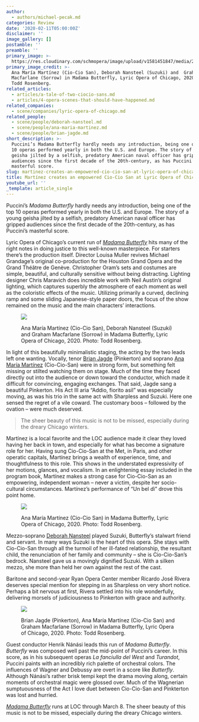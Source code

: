 ```yaml
---
author:
  - authors/michael-pecak.md
categories: Review
date: '2020-02-11T05:00:00Z'
disclaimer: ''
image_gallery: []
postamble: ''
preamble: ''
primary_image: >-
  https://res.cloudinary.com/schmopera/image/upload/v1581451847/media/2020/02/sq-resized-DeborahNansteel_AnaMar%C3%ADaMart%C3%ADnez_GrahamMacfarlane_MADAMABUTTERFLY_LyricOperaofChicago_LYR200203_1536_tcmsab.jpg
primary_image_credit: >-
  Ana María Martínez (Cio-Cio San), Deborah Nansteel (Suzuki) and  Graham
  Macfarlane (Sorrow) in Madama Butterfly, Lyric Opera of Chicago, 2020. Photo:
  Todd Rosenberg.
related_articles:
  - articles/a-tale-of-two-ciocio-sans.md
  - articles/4-opera-scenes-that-should-have-happened.md
related_companies:
  - scene/companies/lyric-opera-of-chicago.md
related_people:
  - scene/people/deborah-nansteel.md
  - scene/people/ana-maria-martinez.md
  - scene/people/brian-jagde.md
short_description: >-
  Puccini’s Madama Butterfly hardly needs any introduction, being one of the top
  10 operas performed yearly in both the U.S. and Europe. The story of a young
  geisha jilted by a selfish, predatory American naval officer has gripped
  audiences since the first decade of the 20th-century, as has Puccini’s
  masterful score. 
slug: martinez-creates-an-empowered-cio-cio-san-at-lyric-opera-of-chicago
title: Martínez creates an empowered Cio-Cio San at Lyric Opera of Chicago
youtube_url: ''
_template: article_single
---
```


Puccini’s _Madama Butterfly_ hardly needs any introduction, being one of the top 10 operas performed yearly in both the U.S. and Europe. The story of a young geisha jilted by a selfish, predatory American naval officer has gripped audiences since the first decade of the 20th-century, as has Puccini’s masterful score.

Lyric Opera of Chicago’s current run of [_Madama Butterfly_](https://www.lyricopera.org/productions/2019-20/madama-butterfly/) hits many of the right notes in doing justice to this well-known masterpiece. For starters there’s the production itself. Director Louisa Muller revives Michael Grandage’s original co-production for the Houston Grand Opera and the Grand Théâtre de Genève. Christopher Oram’s sets and costumes are simple, beautiful, and culturally sensitive without being distracting. Lighting designer Chris Maravich does incredible work with Neil Austin’s original lighting, which captures superbly the atmosphere of each moment as well as the coloristic effects of the music. Utilizing primarily a curved, declining ramp and some sliding Japanese-style paper doors, the focus of the show remained on the music and the main characters’ interactions.

<figure data-type="image">

![](https://res.cloudinary.com/schmopera/image/upload/v1581451869/media/2020/02/AnaMar%C3%ADaMart%C3%ADnez_Graham_Nansteel_MADAMABUTTERFLY_LyricOperaofChicago_LYR200203_1659_lcjcp1.jpg)

<figcaption>Ana María Martínez (Cio-Cio San), Deborah Nansteel (Suzuki) and  Graham Macfarlane (Sorrow) in Madama Butterfly, Lyric Opera of Chicago, 2020. Photo: Todd Rosenberg.</figcaption>

</figure>

In light of this beautifully minimalistic staging, the acting by the two leads left one wanting. Vocally, tenor [Brian Jagde](/scene/people/brian-jagde/) (Pinkerton) and soprano [Ana María Martínez](/scene/people/ana-maria-martinez/) (Cio-Cio-San) were in strong form, but something felt missing or stilted watching them on stage. Much of the time they faced directly out into the audience or down toward the conductor, which made it difficult for convincing, engaging exchanges. That said, Jagde sang a beautiful Pinkerton. His Act III aria “Addio, fiorito asil” was especially moving, as was his trio in the same act with Sharpless and Suzuki. Here one sensed the regret of a vile coward. The customary boos – followed by the ovation – were much deserved.

> The sheer beauty of this music is not to be missed, especially during the dreary Chicago winters.

Martínez is a local favorite and the LOC audience made it clear they loved having her back in town, and especially for what has become a signature role for her. Having sung Cio-Cio-San at the Met, in Paris, and other operatic capitals, Martínez brings a wealth of experience, time, and thoughtfulness to this role. This shows in the understated expressivity of her motions, glances, and vocalism. In an enlightening essay included in the program book, Martínez makes a strong case for Cio-Cio-San as an empowering, independent woman – never a victim, despite her socio-cultural circumstances. Martínez’s performance of “Un bel dì” drove this point home.

<figure data-type="image">

![](https://res.cloudinary.com/schmopera/image/upload/v1581451910/media/2020/02/AnaMar%C3%ADaMart%C3%ADnez_MADAMABUTTERFLY_LyricOperaofChicago_LYR200203_1953_itsgre.jpg)

<figcaption>Ana María Martínez (Cio-Cio San) in Madama Butterfly, Lyric Opera of Chicago, 2020. Photo: Todd Rosenberg.</figcaption>

</figure>

Mezzo-soprano [Deborah Nansteel](/scene/people/deborah-nansteel/) played Suzuki, Butterfly’s stalwart friend and servant. In many ways Suzuki is the heart of this opera. She stays with Cio-Cio-San through all the turmoil of her ill-fated relationship, the resultant child, the renunciation of her family and community – she is Cio-Cio-San’s bedrock. Nansteel gave us a movingly dignified Suzuki. With a silken mezzo, she more than held her own against the rest of the cast.

Baritone and second-year Ryan Opera Center member Ricardo José Rivera deserves special mention for stepping in as Sharpless on very short notice. Perhaps a bit nervous at first, Rivera settled into his role wonderfully, delivering morsels of judiciousness to Pinkerton with grace and authority.

<figure data-type="image">

![](https://res.cloudinary.com/schmopera/image/upload/v1581451931/media/2020/02/BrianJagde_AnaMar%C3%ADaMart%C3%ADnez_GrahamMacfarlane_MADAMABUTTERFLY_LyricOperaofChicago_LYR200203_2097_swlegd.jpg)

<figcaption>Brian Jagde (Pinkerton), Ana María Martínez (Cio-Cio San) and Graham Macfarlane (Sorrow) in Madama Butterfly, Lyric Opera of Chicago, 2020. Photo: Todd Rosenberg.</figcaption>

</figure>

Guest conductor Henrik Nánási leads this run of _Madama Butterfly_. _Butterfly_ was composed well past the mid-point of Puccini’s career. In this score, as in his subsequent operas _La fanciulla del West_ and _Turandot_, Puccini paints with an incredibly rich palette of orchestral colors. The influences of Wagner and Debussy are overt in a score like _Butterfly_. Although Nánási’s rather brisk tempi kept the drama moving along, certain moments of orchestral magic were glossed over. Much of the Wagnerian sumptuousness of the Act I love duet between Cio-Cio-San and Pinkterton was lost and hurried.

[_Madama Butterfly_](https://www.lyricopera.org/productions/2019-20/madama-butterfly/) runs at LOC through March 8. The sheer beauty of this music is not to be missed, especially during the dreary Chicago winters.
